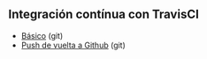 ## Integración contínua con TravisCI

- [Básico](https://github.com/mondeja/fullstack/tree/master/backend/src/026-testing/ci/travis/basico.md) (git)
- [Push de vuelta a Github](https://github.com/mondeja/fullstack/tree/master/backend/src/026-testing/ci/travis/push_back.md) (git)